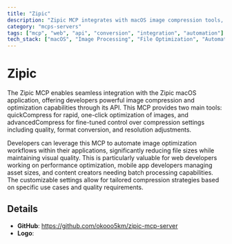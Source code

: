 ```yaml
---
title: "Zipic"
description: "Zipic MCP integrates with macOS image compression tools, providing quick and advanced optimization capabilities for efficient image processing workflows."
category: "mcps-servers"
tags: ["mcp", "web", "api", "conversion", "integration", "automation"]
tech_stack: ["macOS", "Image Processing", "File Optimization", "Automation", "Performance Optimization"]
---
```


# Zipic

The Zipic MCP enables seamless integration with the Zipic macOS application, offering developers powerful image compression and optimization capabilities through its API. This MCP provides two main tools: quickCompress for rapid, one-click optimization of images, and advancedCompress for fine-tuned control over compression settings including quality, format conversion, and resolution adjustments.

Developers can leverage this MCP to automate image optimization workflows within their applications, significantly reducing file sizes while maintaining visual quality. This is particularly valuable for web developers working on performance optimization, mobile app developers managing asset sizes, and content creators needing batch processing capabilities. The customizable settings allow for tailored compression strategies based on specific use cases and quality requirements.

## Details

- **GitHub**: https://github.com/okooo5km/zipic-mcp-server
- **Logo**: 
